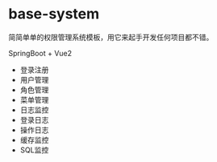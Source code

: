 # base-system

简简单单的权限管理系统模板，用它来起手开发任何项目都不错。

SpringBoot + Vue2

- 登录注册
- 用户管理
- 角色管理
- 菜单管理
- 日志监控
- 登录日志
- 操作日志
- 缓存监控
- SQL监控
